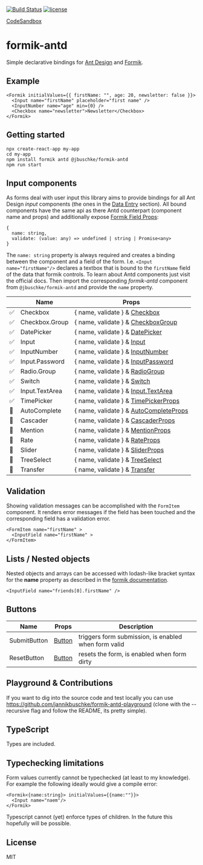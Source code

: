 [![Build Status](https://dev.azure.com/jannikb/glue/_apis/build/status/jannikb%20formik-antd?branchName=master)](https://dev.azure.com/jannikb/glue/_build/latest?definitionId=4?branchName=master)
[![license](https://badgen.now.sh/badge/license/MIT)](./LICENSE)

[CodeSandbox](https://codesandbox.io/s/oko82yzn6)

# formik-antd

Simple declarative bindings for [Ant Design](https://ant.design/docs/react/introduce) and [Formik](https://github.com/jaredpalmer/formik).

## Example

```
<Formik initialValues={{ firstName: "", age: 20, newsletter: false }}>
  <Input name="firstName" placeholder="first name" />
  <InputNumber name="age" min={0} />
  <Checkbox name="newsletter">Newsletter</Checkbox>
</Formik>
```

## Getting started

```
npx create-react-app my-app
cd my-app
npm install formik antd @jbuschke/formik-antd
npm run start
```

## Input components

As forms deal with user input this library aims to provide bindings for all Ant Design *input* components (the ones in the [Data Entry](https://ant.design/components/auto-complete/) section). All bound components have the same api as there Antd counterpart (component name and props) and additionally expose [Formik Field Props](https://jaredpalmer.com/formik/docs/api/field#reference):

```
{
  name: string,
  validate: (value: any) => undefined | string | Promise<any>
}
```

The `name: string` property is always required and creates a binding between the component and a field of the form. I.e. `<Input name="firstName"/>` declares a textbox that is bound to the `firstName` field of the data that formik controls. To learn about Antd components just visit the official docs. Then import the corresponding _formik-antd_ component from `@jbuschke/formik-antd` and provide the `name` property.

|              | Name           | Props                                                                                                       |
| --------------------- | -------------- | ----------------------------------------------------------------------------------------------------------- |
| :white_check_mark:    | Checkbox       | { name, validate } & [Checkbox](https://ant.design/components/checkbox/)                                    |
| :white_check_mark:    | Checkbox.Group | { name, validate } & [CheckboxGroup](https://ant.design/components/checkbox/#Checkbox-Group)                |
| :white_check_mark:    | DatePicker     | { name, validate } & [DatePicker](https://ant.design/components/date-picker/)                               |
| :white_check_mark:    | Input          | { name, validate } & [Input](https://ant.design/components/input/)                                          |
| :white_check_mark:    | InputNumber    | { name, validate } & [InputNumber](https://ant.design/components/input-number/)                             |
| :white_check_mark:    | Input.Password | { name, validate } & [InputPassword](https://ant.design/components/input/)                                  |
| :white_check_mark:    | Radio.Group    | { name, validate } & [RadioGroup](https://ant.design/components/radio/#RadioGroup)                          |
| :white_check_mark:    | Switch         | { name, validate } & [Switch](https://ant.design/components/switch/)                                        |
| :white_check_mark:    | Input.TextArea | { name, validate } & [Input.TextArea](https://ant.design/components/input/#components-input-demo-textarea)  |
| :white_check_mark:    | TimePicker     | { name, validate } & [TimePickerProps](https://ant.design/components/input/#components-input-demo-textarea) |
| :black_square_button: | AutoComplete   | { name, validate } & [AutoCompleteProps](https://ant.design/components/auto-complete/)                      |
| :black_square_button: | Cascader       | { name, validate } & [CascaderProps](https://ant.design/components/cascader/)                               |
| :black_square_button: | Mention        | { name, validate } & [MentionProps](https://ant.design/components/mention/)                                 |
| :black_square_button: | Rate           | { name, validate } & [RateProps](https://ant.design/components/rate/)                                       |
| :black_square_button: | Slider         | { name, validate } & [SliderProps](https://ant.design/components/slider/)                                   |
| :black_square_button: | TreeSelect     | { name, validate } & [TreeSelect](https://ant.design/components/tree-select/)                               |
| :black_square_button: | Transfer       | { name, validate } & [Transfer](https://ant.design/components/transfer/)                                    |

## Validation

Showing validation messages can be accomplished with the `FormItem` component. It renders error messages if the field has been touched and the corresponding field has a validation error.

```
<FormItem name="firstName" >
  <InputField name="firstName" >
</FormItem>
```

## Lists / Nested objects

Nested objects and arrays can be accessed with lodash-like bracket syntax for the **name** property as described in the [formik documentation](https://jaredpalmer.com/formik/docs/guides/arrays).

```
<InputField name="friends[0].firstName" />
```

## Buttons

| Name         | Props                                           | Description                                          |
| ------------ | ----------------------------------------------- | ---------------------------------------------------- |
| SubmitButton | [Button](https://ant.design/components/button/) | triggers form submission, is enabled when form valid |
| ResetButton  | [Button](https://ant.design/components/button/) | resets the form, is enabled when form dirty          |

## Playground & Contributions

If you want to dig into the source code and test locally you can use https://github.com/jannikbuschke/formik-antd-playground (clone with the --recursive flag and follow the README, its pretty simple).

## TypeScript

Types are included.

## Typechecking limitations
Form values currently cannot be typechecked (at least to my knowledge). For example the following ideally would give a compile error:

```
<Formik<{name:string}> initialValues={{name:""}}>
  <Input name="naem"/>
</Formik>
```

Typescript cannot (yet) enforce types of children. In the future this hopefully will  be possible.

## License

MIT
